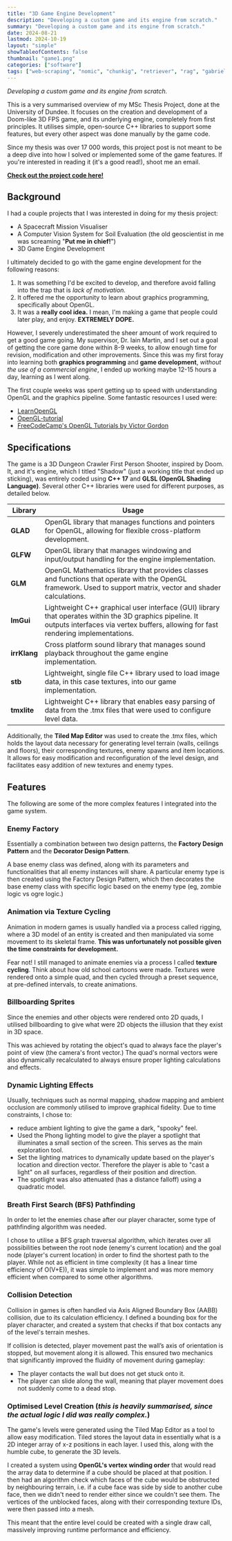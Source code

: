 ```yaml
---
title: "3D Game Engine Development"
description: "Developing a custom game and its engine from scratch."
summary: "Developing a custom game and its engine from scratch."
date: 2024-08-21
lastmod: 2024-10-19
layout: "simple"
showTableofContents: false
thumbnail: "game1.png"
categories: ["software"]
tags: ["web-scraping", "nomic", "chunkig", "retriever", "rag", "gabriel-garcia-marquez", "llm", "langchain", "chromadb", "retrieval-augmented-generation", "ollama", "llama3-1", "llama3-2"]
---
```


*Developing a custom game and its engine from scratch.*

This is a very summarised overview of my MSc Thesis Project, done at the University of Dundee. It focuses on the creation and development of a Doom-like 3D FPS game, and its underlying engine, completely from first principles. It utilises simple, open-source C++ libraries to support some features, but every other aspect was done manually by the game code.

Since my thesis was over 17 000 words, this project post is not meant to be a deep dive into how I solved or implemented some of the game features. If you're interested in reading it (it's a good read!), shoot me an email.

**[Check out the project code here!](https://github.com/Varendraaa/Shadow)**

## Background

I had a couple projects that I was interested in doing for my thesis project:
- A Spacecraft Mission Visualiser 
- A Computer Vision System for Soil Evaluation (the old geoscientist in me was screaming "**Put me in chief!**")
- 3D Game Engine Development

I ultimately decided to go with the game engine development for the following reasons:
1. It was something I'd be excited to develop, and therefore avoid falling into the trap that is *lack of motivation.*
2. It offered me the opportunity to learn about graphics programming, specifically about OpenGL.
3. It was a **really cool idea.** I mean, I'm making a game that people could later play, and enjoy. **EXTREMELY DOPE.**

However, I severely underestimated the sheer amount of work required to get a good game going. My supervisor, Dr. Iain Martin, and I set out a goal of getting the core game done within 8-9 weeks, to allow enough time for revision, modification and other improvements. Since this was my first foray into learning both **graphics programming** and **game development**, *without the use of a commercial engine*, I ended up working maybe 12-15 hours a day, learning as I went along.

The first couple weeks was spent getting up to speed with understanding OpenGL and the graphics pipeline. Some fantastic resources I used were:
- [LearnOpenGL](https://learnopengl.com)
- [OpenGL-tutorial](https://www.opengl-tutorial.org/)
- [FreeCodeCamp's OpenGL Tutorials by Victor Gordon](https://www.youtube.com/watch?v=45MIykWJ-C4)


## Specifications

The game is a 3D Dungeon Crawler First Person Shooter, inspired by Doom. 
It, and it's engine, which I titled "Shadow" (just a working title that ended up sticking), was entirely coded using **C++ 17** and **GLSL (OpenGL Shading Language)**. Several other C++ libraries were used for different purposes, as detailed below.

| Library       | Usage |
| -----         | ----- |
| **GLAD**      | OpenGL library that manages functions and pointers for OpenGL, allowing for flexible cross-platform development.  |
| **GLFW**      | OpenGL library that manages windowing and input/output handling for the engine implementation.                    |
| **GLM**       | OpenGL Mathematics library that provides classes and functions that operate with the OpenGL framework. Used to support matrix, vector and shader calculations.                                                                                             |
| **ImGui**     | Lightweight C++ graphical user interface (GUI) library that operates within the 3D graphics pipeline. It outputs interfaces via vertex buffers, allowing for fast rendering implementations.                                                          |
| **irrKlang**  | Cross platform sound library that manages sound playback throughout the game engine implementation.                |
| **stb**       | Lightweight, single file C++ library used to load image data, in this case textures, into our game implementation.    |
| **tmxlite**   | Lightweight C++ library that enables easy parsing of data from the .tmx files that were used to configure level data. |

Additionally, the **Tiled Map Editor** was used to create the .tmx files, which holds the layout data necessary for generating level terrain (walls, ceilings and floors), their corresponding textures, enemy spawns and item locations. It allows for easy modification and reconfiguration of the level design, and facilitates easy addition of new textures and enemy types.

## Features
The following are some of the more complex features I integrated into the game system.

### Enemy Factory
Essentially a combination between two design patterns, the **Factory Design Pattern** and the **Decorator Design Pattern**. 

A base enemy class was defined, along with its parameters and functionalities that all enemy instances will share.
A particular enemy type is then created using the Factory Design Pattern, which then decorates the base enemy class with specific logic based on the enemy type (eg, zombie logic vs ogre logic.) 

### Animation via Texture Cycling
Animation in modern games is usually handled via a process called rigging, where a 3D model of an entity is created and then manipulated via some movement to its skeletal frame. **This was unfortunately not possible given the time constraints for development.**

Fear not! I still managed to animate enemies via a process I called **texture cycling**. Think about how old school cartoons were made. Textures were rendered onto a simple quad, and then cycled through a preset sequence, at pre-defined intervals, to create animations.

### Billboarding Sprites
Since the enemies and other objects were rendered onto 2D quads, I utilised billboarding to give what were 2D objects the iillusion that they exist in 3D space.

This was achieved by rotating the object's quad to always face the player's point of view (the camera's front vector.)
The quad's normal vectors were also dynamically recalculated to always ensure proper lighting calculations and effects.

### Dynamic Lighting Effects
Usually, techniques such as normal mapping, shadow mapping and ambient occlusion are commonly utilised to improve graphical fidelity.
Due to time constraints, I chose to:
- reduce ambient lighting to give the game a dark, "spooky" feel.
- Used the Phong lighting model to give the player a spotlight that illuminates a small section of the screen. This serves as the main exploration tool.
- Set the lighting matrices to dynamically update based on the player's location and direction vector. Therefore the player is able to "cast a light" on all surfaces, regardless of their position and direction.
- The spotlight was also attenuated (has a distance falloff) using a quadratic model.

###  Breath First Search (BFS) Pathfinding
In order to let the enemies chase after our player character, some type of pathfinding algorithm was needed. 
 
I chose to utilise a BFS graph traversal algorithm, which iterates over all possibilities between the root node (enemy's current location) and the goal node (player's current location) in order to find the shortest path to the player.
While not as efficient in time complexity (it has a linear time efficiency of O(V+E)), it was simple to implement and was more memory efficient when compared to some other algorithms.

### Collision Detection
Collision in games is often handled via Axis Aligned Boundary  Box (AABB) collision, due to its calculation efficiency.
I defined a bounding box for the player character, and created a system that checks if that box contacts any of the level's terrain meshes.

If collision is detected, player movement past the wall’s axis of orientation is stopped, but movement along it is allowed. This ensured two mechanics that significantly improved the fluidity of movement during gameplay:
- The player contacts the wall but does not get stuck onto it.
- The player can slide along the wall, meaning that player movement does not suddenly come to a dead stop.

###  Optimised Level Creation (*this is heavily summarised, since the actual logic I did was really complex.*)
The game's levels were generated using the Tiled Map Editor as a tool to allow easy modification. Tiled stores the layout data in essentially what is a 2D integer array of x-z positions in each layer. I used this, along with the humble cube, to generate the 3D levels.

I created a system using **OpenGL's vertex winding order** that would read the array data to determine if a cube should be placed at that position. I then had an algorithm check which faces of the cube would be obstructed by neighbouring terrain, i.e. if a cube face was side by side to another cube face, then we didn't need to render either since we couldn't see them.
The vertices of the unblocked faces, along with their corresponding texture IDs, were then passed into a mesh. 

This meant that the entire level could be created with a single draw call, massively improving runtime performance and efficiency.


